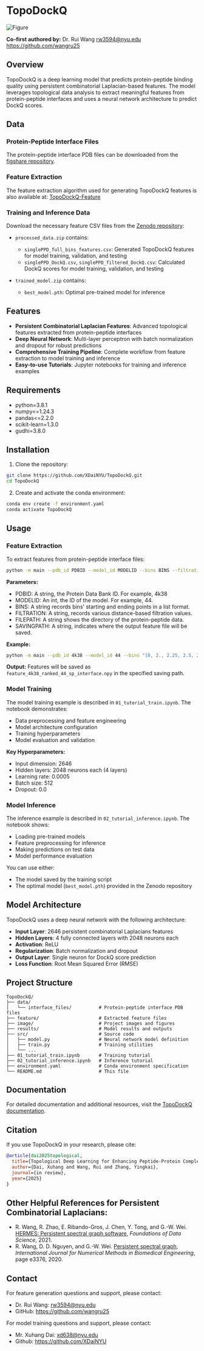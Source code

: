 # TopoDockQ

![Figure](./image/combine_all.jpg)

**Co-first authored by:** Dr. Rui Wang <rw3594@nyu.edu> <https://github.com/wangru25>

## Overview

TopoDockQ is a deep learning model that predicts protein-peptide binding quality using persistent combinatorial Laplacian-based features. The model leverages topological data analysis to extract meaningful features from protein-peptide interfaces and uses a neural network architecture to predict DockQ scores.

## Data

### Protein-Peptide Interface Files
The protein-peptide interface PDB files can be downloaded from the [figshare repository](https://figshare.com/).

### Feature Extraction
The feature extraction algorithm used for generating TopoDockQ features is also available at: [TopoDockQ-Feature](https://github.com/wangru25/TopoDockQ-Feature)

### Training and Inference Data
Download the necessary feature CSV files from the [Zenodo repository](https://zenodo.org/record/15469415):

- `processed_data.zip` contains:
  - `singlePPD_full_bins_features.csv`: Generated TopoDockQ features for model training, validation, and testing
  - `singlePPD_DockQ.csv`, `singlePPD_filtered_DockQ.csv`: Calculated DockQ scores for model training, validation, and testing

- `trained_model.zip` contains:
  - `best_model.pth`: Optimal pre-trained model for inference

## Features

- **Persistent Combinatorial Laplacian Features**: Advanced topological features extracted from protein-peptide interfaces
- **Deep Neural Network**: Multi-layer perceptron with batch normalization and dropout for robust predictions
- **Comprehensive Training Pipeline**: Complete workflow from feature extraction to model training and inference
- **Easy-to-use Tutorials**: Jupyter notebooks for training and inference examples

## Requirements

- python=3.8.1
- numpy<=1.24.3
- pandas<=2.2.0
- scikit-learn=1.3.0
- gudhi=3.8.0

## Installation

1. Clone the repository:
```bash
git clone https://github.com/XDaiNYU/TopoDockQ.git
cd TopoDockQ
```

2. Create and activate the conda environment:
```bash
conda env create -f environment.yaml
conda activate TopoDockQ
```

## Usage

### Feature Extraction

To extract features from protein-peptide interface files:

```bash
python -m main --pdb_id PDBID --model_id MODELID --bins BINS --filtration FILTRATION --file_path FILEPATH --saving_path SAVINGPATH
```

**Parameters:**

- PDBID: A string, the Protein Data Bank ID. For example, 4k38
- MODELID: An int, the ID of the model. For example, 44.
- BINS: A string records bins' starting and ending points in a list format.
- FILTRATION: A string, records various distance-based filtration values. 
- FILEPATH: A string shows the directory of the protein-peptide data.
- SAVINGPATH: A string, indicates where the output feature file will be saved. 

**Example:**
```bash
python -m main --pdb_id 4k38 --model_id 44 --bins "[0, 2., 2.25, 2.5, 2.75, 3., 3.25, 3.5, 3.75, 4., 4.25, 4.5, 4.75, 5.]" --filtration "[0, 2., 2.25, 2.5, 2.75, 3., 3.25, 3.5, 3.75, 4., 4.25, 4.5, 4.75, 5.]" --file_path ./data/interface_files --saving_path ./feature
```

**Output:** Features will be saved as `feature_4k38_ranked_44_sp_interface.npy` in the specified saving path.

### Model Training

The model training example is described in `01_tutorial_train.ipynb`. The notebook demonstrates:

- Data preprocessing and feature engineering
- Model architecture configuration
- Training hyperparameters
- Model evaluation and validation

**Key Hyperparameters:**
- Input dimension: 2646
- Hidden layers: 2048 neurons each (4 layers)
- Learning rate: 0.0005
- Batch size: 512
- Dropout: 0.0

### Model Inference

The inference example is described in `02_tutorial_inference.ipynb`. The notebook shows:

- Loading pre-trained models
- Feature preprocessing for inference
- Making predictions on test data
- Model performance evaluation

You can use either:
- The model saved by the training script
- The optimal model (`best_model.pth`) provided in the Zenodo repository

## Model Architecture

TopoDockQ uses a deep neural network with the following architecture:

- **Input Layer**: 2646 persistent combinatorial Laplacians features
- **Hidden Layers**: 4 fully connected layers with 2048 neurons each
- **Activation**: ReLU
- **Regularization**: Batch normalization and dropout
- **Output Layer**: Single neuron for DockQ score prediction
- **Loss Function**: Root Mean Squared Error (RMSE)

## Project Structure

```
TopoDockQ/
├── data/
│   └── interface_files/          # Protein-peptide interface PDB files
├── feature/                      # Extracted feature files
├── image/                        # Project images and figures
├── results/                      # Model results and outputs
├── src/                          # Source code
│   ├── model.py                  # Neural network model definition
│   ├── train.py                  # Training utilities
│   └── ...
├── 01_tutorial_train.ipynb       # Training tutorial
├── 02_tutorial_inference.ipynb   # Inference tutorial
├── environment.yaml              # Conda environment specification
└── README.md                     # This file
```

## Documentation

For detailed documentation and additional resources, visit the [TopoDockQ documentation](https://github.com/XDaiNYU/TopoDockQ).

## Citation

If you use TopoDockQ in your research, please cite:

```bibtex
@article{dai2025topological,
  title={Topological Deep Learning for Enhancing Peptide-Protein Complex Prediction},
  author={Dai, Xuhang and Wang, Rui and Zhang, Yingkai},
  journal={in review},
  year={2025}
}
```

## Other Helpful References for Persistent Combinatorial Laplacians:

- R. Wang, R. Zhao, E. Ribando-Gros, J. Chen, Y. Tong, and G.-W. Wei. [HERMES: Persistent spectral graph software](https://www.aimsciences.org/article/doi/10.3934/fods.2021006), _Foundations of Data Science_, 2021.
- R. Wang, D. D. Nguyen, and G.-W. Wei. [Persistent spectral graph](https://users.math.msu.edu/users/weig/paper/p243.pdf), _International Journal for Numerical Methods in Biomedical Engineering_, page e3376, 2020.


## Contact

For feature generation questions and support, please contact:
- Dr. Rui Wang: <rw3594@nyu.edu>
- GitHub: <https://github.com/wangru25> 

For model training questions and support, please contact:
- Mr. Xuhang Dai: <xd638@nyu.edu>
- Github: <https://github.com/XDaiNYU>